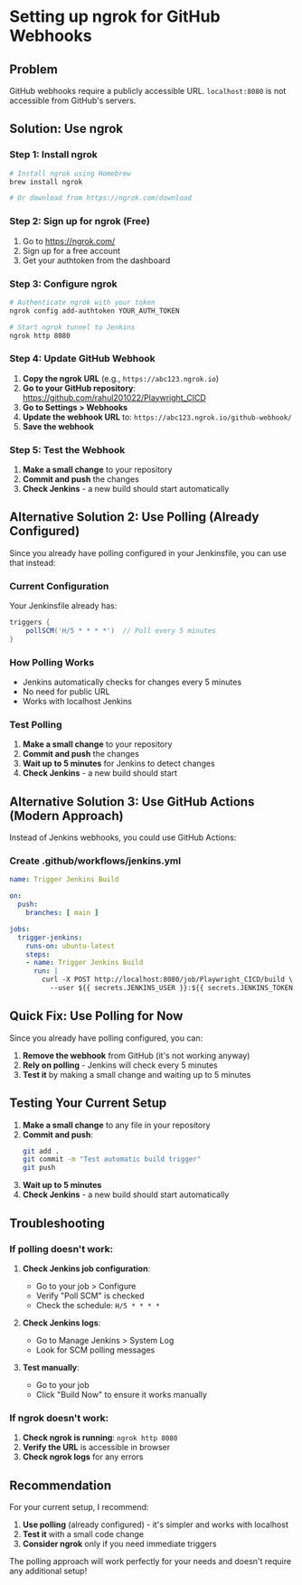 # Setting up ngrok for GitHub Webhooks

## Problem
GitHub webhooks require a publicly accessible URL. `localhost:8080` is not accessible from GitHub's servers.

## Solution: Use ngrok

### Step 1: Install ngrok

```bash
# Install ngrok using Homebrew
brew install ngrok

# Or download from https://ngrok.com/download
```

### Step 2: Sign up for ngrok (Free)

1. Go to https://ngrok.com/
2. Sign up for a free account
3. Get your authtoken from the dashboard

### Step 3: Configure ngrok

```bash
# Authenticate ngrok with your token
ngrok config add-authtoken YOUR_AUTH_TOKEN

# Start ngrok tunnel to Jenkins
ngrok http 8080
```

### Step 4: Update GitHub Webhook

1. **Copy the ngrok URL** (e.g., `https://abc123.ngrok.io`)
2. **Go to your GitHub repository**: https://github.com/rahul201022/Playwright_CICD
3. **Go to Settings > Webhooks**
4. **Update the webhook URL** to: `https://abc123.ngrok.io/github-webhook/`
5. **Save the webhook**

### Step 5: Test the Webhook

1. **Make a small change** to your repository
2. **Commit and push** the changes
3. **Check Jenkins** - a new build should start automatically

## Alternative Solution 2: Use Polling (Already Configured)

Since you already have polling configured in your Jenkinsfile, you can use that instead:

### Current Configuration
Your Jenkinsfile already has:
```groovy
triggers {
    pollSCM('H/5 * * * *')  // Poll every 5 minutes
}
```

### How Polling Works
- Jenkins automatically checks for changes every 5 minutes
- No need for public URL
- Works with localhost Jenkins

### Test Polling
1. **Make a small change** to your repository
2. **Commit and push** the changes
3. **Wait up to 5 minutes** for Jenkins to detect changes
4. **Check Jenkins** - a new build should start

## Alternative Solution 3: Use GitHub Actions (Modern Approach)

Instead of Jenkins webhooks, you could use GitHub Actions:

### Create .github/workflows/jenkins.yml
```yaml
name: Trigger Jenkins Build

on:
  push:
    branches: [ main ]

jobs:
  trigger-jenkins:
    runs-on: ubuntu-latest
    steps:
    - name: Trigger Jenkins Build
      run: |
        curl -X POST http://localhost:8080/job/Playwright_CICD/build \
          --user ${{ secrets.JENKINS_USER }}:${{ secrets.JENKINS_TOKEN }}
```

## Quick Fix: Use Polling for Now

Since you already have polling configured, you can:

1. **Remove the webhook** from GitHub (it's not working anyway)
2. **Rely on polling** - Jenkins will check every 5 minutes
3. **Test it** by making a small change and waiting up to 5 minutes

## Testing Your Current Setup

1. **Make a small change** to any file in your repository
2. **Commit and push**:
   ```bash
   git add .
   git commit -m "Test automatic build trigger"
   git push
   ```
3. **Wait up to 5 minutes**
4. **Check Jenkins** - a new build should start automatically

## Troubleshooting

### If polling doesn't work:
1. **Check Jenkins job configuration**:
   - Go to your job > Configure
   - Verify "Poll SCM" is checked
   - Check the schedule: `H/5 * * * *`

2. **Check Jenkins logs**:
   - Go to Manage Jenkins > System Log
   - Look for SCM polling messages

3. **Test manually**:
   - Go to your job
   - Click "Build Now" to ensure it works manually

### If ngrok doesn't work:
1. **Check ngrok is running**: `ngrok http 8080`
2. **Verify the URL** is accessible in browser
3. **Check ngrok logs** for any errors

## Recommendation

For your current setup, I recommend:
1. **Use polling** (already configured) - it's simpler and works with localhost
2. **Test it** with a small code change
3. **Consider ngrok** only if you need immediate triggers

The polling approach will work perfectly for your needs and doesn't require any additional setup! 